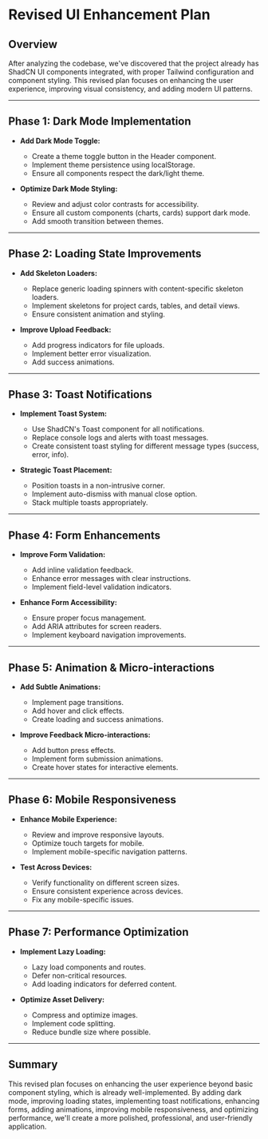 # Revised UI Enhancement Plan

## Overview
After analyzing the codebase, we've discovered that the project already has ShadCN UI components integrated, with proper Tailwind configuration and component styling. This revised plan focuses on enhancing the user experience, improving visual consistency, and adding modern UI patterns.

---

## Phase 1: Dark Mode Implementation

- **Add Dark Mode Toggle:**
  - Create a theme toggle button in the Header component.
  - Implement theme persistence using localStorage.
  - Ensure all components respect the dark/light theme.

- **Optimize Dark Mode Styling:**
  - Review and adjust color contrasts for accessibility.
  - Ensure all custom components (charts, cards) support dark mode.
  - Add smooth transition between themes.

---

## Phase 2: Loading State Improvements

- **Add Skeleton Loaders:**
  - Replace generic loading spinners with content-specific skeleton loaders.
  - Implement skeletons for project cards, tables, and detail views.
  - Ensure consistent animation and styling.

- **Improve Upload Feedback:**
  - Add progress indicators for file uploads.
  - Implement better error visualization.
  - Add success animations.

---

## Phase 3: Toast Notifications

- **Implement Toast System:**
  - Use ShadCN's Toast component for all notifications.
  - Replace console logs and alerts with toast messages.
  - Create consistent toast styling for different message types (success, error, info).

- **Strategic Toast Placement:**
  - Position toasts in a non-intrusive corner.
  - Implement auto-dismiss with manual close option.
  - Stack multiple toasts appropriately.

---

## Phase 4: Form Enhancements

- **Improve Form Validation:**
  - Add inline validation feedback.
  - Enhance error messages with clear instructions.
  - Implement field-level validation indicators.

- **Enhance Form Accessibility:**
  - Ensure proper focus management.
  - Add ARIA attributes for screen readers.
  - Implement keyboard navigation improvements.

---

## Phase 5: Animation & Micro-interactions

- **Add Subtle Animations:**
  - Implement page transitions.
  - Add hover and click effects.
  - Create loading and success animations.

- **Improve Feedback Micro-interactions:**
  - Add button press effects.
  - Implement form submission animations.
  - Create hover states for interactive elements.

---

## Phase 6: Mobile Responsiveness

- **Enhance Mobile Experience:**
  - Review and improve responsive layouts.
  - Optimize touch targets for mobile.
  - Implement mobile-specific navigation patterns.

- **Test Across Devices:**
  - Verify functionality on different screen sizes.
  - Ensure consistent experience across devices.
  - Fix any mobile-specific issues.

---

## Phase 7: Performance Optimization

- **Implement Lazy Loading:**
  - Lazy load components and routes.
  - Defer non-critical resources.
  - Add loading indicators for deferred content.

- **Optimize Asset Delivery:**
  - Compress and optimize images.
  - Implement code splitting.
  - Reduce bundle size where possible.

---

## Summary
This revised plan focuses on enhancing the user experience beyond basic component styling, which is already well-implemented. By adding dark mode, improving loading states, implementing toast notifications, enhancing forms, adding animations, improving mobile responsiveness, and optimizing performance, we'll create a more polished, professional, and user-friendly application.